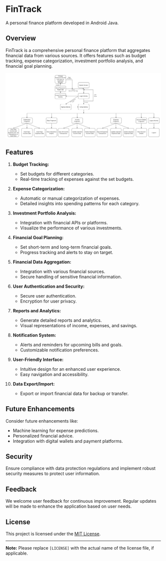 # FinTrack

A personal finance platform developed in Android Java.

## Overview

FinTrack is a comprehensive personal finance platform that aggregates financial data from various sources. It offers features such as budget tracking, expense categorization, investment portfolio analysis, and financial goal planning.

![Unified modeling language diagram](app/src/main/res/drawable/uml.jpg)

## Features

1. **Budget Tracking:**
   - Set budgets for different categories.
   - Real-time tracking of expenses against the set budgets.

2. **Expense Categorization:**
   - Automatic or manual categorization of expenses.
   - Detailed insights into spending patterns for each category.

3. **Investment Portfolio Analysis:**
   - Integration with financial APIs or platforms.
   - Visualize the performance of various investments.

4. **Financial Goal Planning:**
   - Set short-term and long-term financial goals.
   - Progress tracking and alerts to stay on target.

5. **Financial Data Aggregation:**
   - Integration with various financial sources.
   - Secure handling of sensitive financial information.

6. **User Authentication and Security:**
   - Secure user authentication.
   - Encryption for user privacy.

7. **Reports and Analytics:**
   - Generate detailed reports and analytics.
   - Visual representations of income, expenses, and savings.

8. **Notification System:**
   - Alerts and reminders for upcoming bills and goals.
   - Customizable notification preferences.

9. **User-Friendly Interface:**
   - Intuitive design for an enhanced user experience.
   - Easy navigation and accessibility.

10. **Data Export/Import:**
    - Export or import financial data for backup or transfer.

## Future Enhancements

Consider future enhancements like:
- Machine learning for expense predictions.
- Personalized financial advice.
- Integration with digital wallets and payment platforms.

## Security

Ensure compliance with data protection regulations and implement robust security measures to protect user information.

## Feedback

We welcome user feedback for continuous improvement. Regular updates will be made to enhance the application based on user needs.

## License

This project is licensed under the [MIT License](LICENSE).

---

**Note:** Please replace `[LICENSE]` with the actual name of the license file, if applicable.

